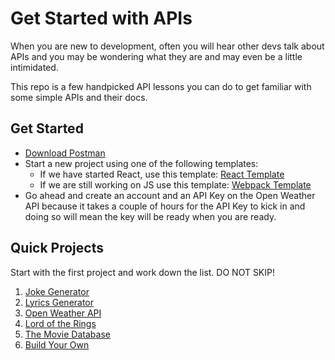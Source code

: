 # Get Started with APIs

When you are new to development, often you will hear other devs talk about APIs and you may be wondering what they are and may even be a little intimidated.

This repo is a few handpicked API lessons you can do to get familiar with some simple APIs and their docs.

## Get Started
- [Download Postman](https://www.postman.com/)
- Start a new project using one of the following templates:
  - If we have started React, use this template: [React Template](https://github.com/nss-evening-cohort-14/react-template) 
  - If we are still working on JS use this template: [Webpack Template](https://github.com/nss-evening-cohort-14/webpack-template)
- Go ahead and create an account and an API Key on the Open Weather API because it takes a couple of hours for the API Key to kick in and doing so will mean the key will be ready when you are ready.

## Quick Projects
Start with the first project and work down the list. DO NOT SKIP!

1. [Joke Generator](./joke-generator.md)
1. [Lyrics Generator](./lyrics.md)
1. [Open Weather API](./weather.md)
1. [Lord of the Rings](./lotr.md)
1. [The Movie Database](./moviedb-api.md)
1. [Build Your Own](./byo.md)
